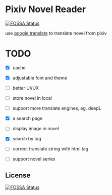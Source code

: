 # Pixiv Novel Reader
[![FOSSA Status](https://app.fossa.com/api/projects/git%2Bgithub.com%2Fsimbafs%2FpixivReader.svg?type=shield)](https://app.fossa.com/projects/git%2Bgithub.com%2Fsimbafs%2FpixivReader?ref=badge_shield)


use [google translate](https://www.npmjs.com/package/google-translate-api-x) to translate novel from pixiv

# TODO
- [x] cache 
- [x] adjustable font and theme
- [ ] better UI/UX
- [ ] store novel in local
- [ ] support more translate engines, eg. deepL
- [x] a search page
- [ ] display image in novel
- [x] search by tag
- [ ] correct translate string with html tag
- [ ] support novel series


## License
[![FOSSA Status](https://app.fossa.com/api/projects/git%2Bgithub.com%2Fsimbafs%2FpixivReader.svg?type=large)](https://app.fossa.com/projects/git%2Bgithub.com%2Fsimbafs%2FpixivReader?ref=badge_large)
